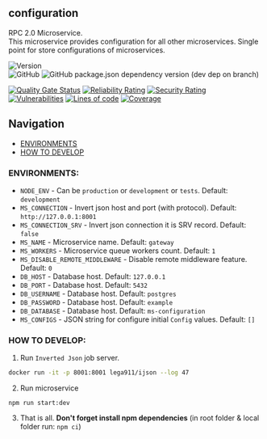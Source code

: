 configuration
-------------------

RPC 2.0 Microservice.   
This microservice provides configuration for all other microservices. Single point for store configurations of microservices.

![Version](https://img.shields.io/badge/dynamic/json.svg?url=https%3A%2F%2Fraw.githubusercontent.com%2FLomray-Software%2Fmicroservices%2Fstaging%2Fmicroservices%2Fconfiguration%2Fpackage.json&label=Staging%20version&query=$.version&colorB=blue)  
![GitHub](https://img.shields.io/github/license/Lomray-Software/microservices)
![GitHub package.json dependency version (dev dep on branch)](https://img.shields.io/github/package-json/dependency-version/Lomray-Software/microservices/dev/typescript/staging)

[![Quality Gate Status](https://sonarqube-proxy.lomray.com/status/microservices-configuration?token=bc1f8fe2de3b8e8fb2a9caee93661e22)](https://sonarqube.lomray.com/dashboard?id=microservices-configuration)
[![Reliability Rating](https://sonarqube-proxy.lomray.com/reliability/microservices-configuration?token=bc1f8fe2de3b8e8fb2a9caee93661e22)](https://sonarqube.lomray.com/dashboard?id=microservices-configuration)
[![Security Rating](https://sonarqube-proxy.lomray.com/security/microservices-configuration?token=bc1f8fe2de3b8e8fb2a9caee93661e22)](https://sonarqube.lomray.com/dashboard?id=microservices-configuration)
[![Vulnerabilities](https://sonarqube-proxy.lomray.com/vulnerabilities/microservices-configuration?token=bc1f8fe2de3b8e8fb2a9caee93661e22)](https://sonarqube.lomray.com/dashboard?id=microservices-configuration)
[![Lines of code](https://sonarqube-proxy.lomray.com/lines/microservices-configuration?token=bc1f8fe2de3b8e8fb2a9caee93661e22)](https://sonarqube.lomray.com/dashboard?id=microservices-configuration)
[![Coverage](https://sonarqube-proxy.lomray.com/coverage/microservices-configuration?token=bc1f8fe2de3b8e8fb2a9caee93661e22)](https://sonarqube.lomray.com/dashboard?id=microservices-configuration)

## Navigation
- [ENVIRONMENTS](#environments)
- [HOW TO DEVELOP](#how-to-develop)

### <a id="environments"></a>ENVIRONMENTS:
- `NODE_ENV` - Can be `production` or `development` or `tests`. Default: `development`
- `MS_CONNECTION` - Invert json host and port (with protocol). Default: `http://127.0.0.1:8001`
- `MS_CONNECTION_SRV` - Invert json connection it is SRV record. Default: `false`
- `MS_NAME` - Microservice name. Default: `gateway`
- `MS_WORKERS` - Microservice queue workers count. Default: `1`
- `MS_DISABLE_REMOTE_MIDDLEWARE` - Disable remote middleware feature. Default: `0`
- `DB_HOST` - Database host. Default: `127.0.0.1`
- `DB_PORT` - Database host. Default: `5432`
- `DB_USERNAME` - Database host. Default: `postgres`
- `DB_PASSWORD` - Database host. Default: `example`
- `DB_DATABASE` - Database host. Default: `ms-configuration`
- `MS_CONFIGS` - JSON string for configure initial `Config` values. Default: `[]`

### <a id="how-to-develop"></a>HOW TO DEVELOP:
1. Run `Inverted Json` job server.
```bash
docker run -it -p 8001:8001 lega911/ijson --log 47
```
2. Run microservice
```
npm run start:dev
```
3. That is all. **Don't forget install npm dependencies**
   (in root folder & local folder run:  `npm ci`)
